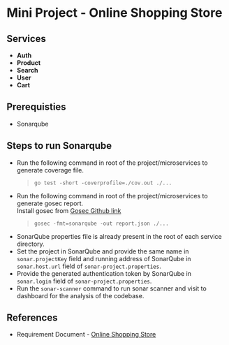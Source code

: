 # Mini Project - Online Shopping Store

## Services

- **Auth**
- **Product**
- **Search**
- **User**
- **Cart**

## Prerequisties

- Sonarqube

## Steps to run Sonarqube

- Run the following command in root of the project/microservices to generate coverage file.<br>
  > `go test -short -coverprofile=./cov.out ./...`
- Run the following command in root of the project/microservices to generate gosec report.<br>
  Install gosec from [Gosec Github link](https://github.com/securego/gosec)<br>
  > `gosec -fmt=sonarqube -out report.json ./...`
- SonarQube properties file is already present in the root of each service directory.
- Set the project in SonarQube and provide the same name in `sonar.projectKey` field and running address of SonarQube in `sonar.host.url` field of `sonar-project.properties`.
- Provide the generated authentication token by SonarQube in `sonar.login` field of `sonar-project.properties`.
- Run the `sonar-scanner` command to run sonar scanner and visit to dashboard for the analysis of the codebase.

## References

- Requirement Document - [Online Shopping Store](https://docs.google.com/document/d/1cnCHEVkOgFDYSmZmSbxcDlZiLjCZXr1W9jHf62id7T8/edit?usp=sharing)
